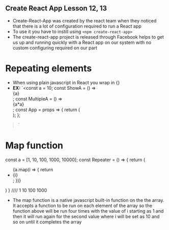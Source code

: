 ## Create React App Lesson 12, 13
- Create-React-App was created by the react team when they noticed that there is a lot of configuration required to run a React app
- To use it you have to instill using `<npm create-react-app>`
- The create-react-app project is released through Facebook helps to get us up and running quickly with a React app on our system with no custom configuring required on our part
# Repeating elements
- When using plain javascript in React you wrap in {}
- **EX:** 
`<const a = 10;
const ShowA = () => <div>{a}</div>;
const MultipleA = () => <div>{a*a}</div>;
const App = props => {
    return (
        <div className="app">
        <ShowA />
        <MultiplaA />
        </div>
    );
};
>`
# Map function
const a = [1, 10, 100, 1000, 10000];
const Repeater = () => {
    return (
        <ul>
        {a.map(i => {
            return <li>{i}</li>;
        })}
        </ul>
    )
}
////  1
10
100
1000
- The map function is a native javascript built-in function on the the array. It accepts a function to be run on each element of the array so the function above will be run four times with the value of i starting as 1 and then it will run again for the second value where i will be set as 10 and so on until it completes the array
